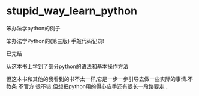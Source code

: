 # stupid_way_learn_python
笨办法学python的例子

笨办法学Python的(第三版) 手敲代码记录!

已完结

从这本书上学到了部分python的语法和基本操作方法

但这本书和其他的我看到的书不太一样,它是一步一步引导去做一些实际的事情.不教条 不官方 很不错,但想把python用的得心应手还有很长一段路要走...
